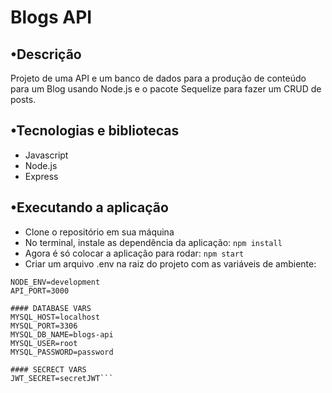 # Blogs API

## •Descrição
Projeto de uma API e um banco de dados para a produção de conteúdo para um Blog usando Node.js e o pacote Sequelize para fazer um CRUD de posts. 

## •Tecnologias e bibliotecas
- Javascript
- Node.js
- Express

## •Executando a aplicação
- Clone o repositório em sua máquina
- No terminal, instale as dependência da aplicação: ```npm install```
- Agora é só colocar a aplicação para rodar: ```npm start```
- Criar um arquivo .env na raiz do projeto com as variáveis de ambiente:
```#### SERVER VARS
NODE_ENV=development
API_PORT=3000

#### DATABASE VARS
MYSQL_HOST=localhost
MYSQL_PORT=3306
MYSQL_DB_NAME=blogs-api
MYSQL_USER=root
MYSQL_PASSWORD=password

#### SECRECT VARS
JWT_SECRET=secretJWT```
